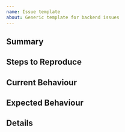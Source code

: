 ```yaml
---
name: Issue template
about: Generic template for backend issues
---
```


## Summary
<!-- Description of the issue -->

## Steps to Reproduce
<!-- Describe how to reproduce the issue -->

## Current Behaviour
<!-- Describe the current behavior if it is relevant -->

## Expected Behaviour
<!-- Describe the expected behavior if it is relevant -->

## Details
<!-- Provide all the details related to this issue. Also include screenshots, wireframes or mockups if they help.
Link related issues in the frontend or other repositories if relevant. -->


<!-- P.S. Make sure to add the proper tags to the issue -->